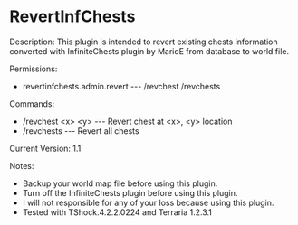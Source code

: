 RevertInfChests
===============

Description:
This plugin is intended to revert existing chests information converted with InfiniteChests plugin by MarioE from database to world file.

Permissions:
- revertinfchests.admin.revert --- /revchest /revchests

Commands:
- /revchest \<x\> \<y\> --- Revert chest at \<x\>, \<y\> location
- /revchests --- Revert all chests

Current Version:
1.1

Notes:
- Backup your world map file before using this plugin.
- Turn off the InfiniteChests plugin before using this plugin.
- I will not responsible for any of your loss because using this plugin.
- Tested with TShock.4.2.2.0224 and Terraria 1.2.3.1
